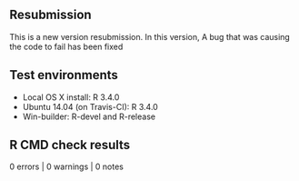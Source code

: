## Resubmission

This is a new version resubmission. In this version, A bug that was causing the code to fail has been fixed

## Test environments

* Local OS X install: R 3.4.0
* Ubuntu 14.04 (on Travis-CI): R 3.4.0
* Win-builder: R-devel and R-release

## R CMD check results

0 errors | 0 warnings | 0 notes

